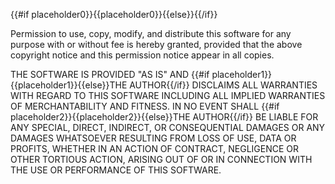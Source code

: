{{#if placeholder0}}{{placeholder0}}{{else}}<copyright notice>{{/if}}

Permission to use, copy, modify, and distribute this software for any purpose with or without fee is hereby granted, provided that the above copyright notice and this permission notice appear in all copies.

THE SOFTWARE IS PROVIDED &quot;AS IS&quot; AND {{#if placeholder1}}{{placeholder1}}{{else}}THE AUTHOR{{/if}} DISCLAIMS ALL WARRANTIES WITH REGARD TO THIS SOFTWARE INCLUDING ALL IMPLIED WARRANTIES OF MERCHANTABILITY AND FITNESS. IN NO EVENT SHALL {{#if placeholder2}}{{placeholder2}}{{else}}THE AUTHOR{{/if}} BE LIABLE FOR ANY SPECIAL, DIRECT, INDIRECT, OR CONSEQUENTIAL DAMAGES OR ANY DAMAGES WHATSOEVER RESULTING FROM LOSS OF USE, DATA OR PROFITS, WHETHER IN AN ACTION OF CONTRACT, NEGLIGENCE OR OTHER TORTIOUS ACTION, ARISING OUT OF OR IN CONNECTION WITH THE USE OR PERFORMANCE OF THIS SOFTWARE.